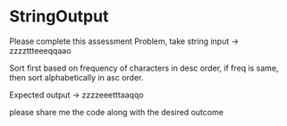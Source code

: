 # StringOutput

Please complete this assessment
Problem, take string input -> zzzzttteeeqqaao

Sort first based on frequency of characters in desc order, if freq is same, then sort alphabetically in asc order.

Expected output -> zzzzeeetttaaqqo

 

please share me  the code along with the desired outcome
